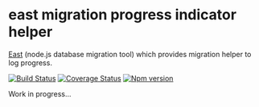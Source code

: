 # east migration progress indicator helper

[East](https://github.com/okv/east) (node.js database migration tool) which
provides migration helper to log progress.

[![Build Status](https://travis-ci.org/okv/east-migration-progress-indicator-helper.svg?branch=master)](https://travis-ci.org/okv/east-migration-progress-indicator-helper)
[![Coverage Status](https://coveralls.io/repos/github/okv/east-migration-progress-indicator-helper/badge.svg)](https://coveralls.io/github/okv/east-migration-progress-indicator-helper)
[![Npm version](https://img.shields.io/npm/v/east-migration-progress-indicator-helper.svg)](https://www.npmjs.org/package/east-migration-progress-indicator-helper)

Work in progress...
